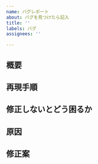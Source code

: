 ```yaml
---
name: バグレポート
about: バグを見つけたら記入
title: ''
labels: バグ
assignees: ''

---
```


<!-- 不具合のテンプレート -->
## 概要


## 再現手順


## 修正しないとどう困るか


## 原因


## 修正案
